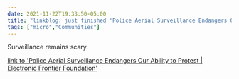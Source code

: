 ```yaml
---
date: 2021-11-22T19:33:50-05:00
title: "linkblog: just finished 'Police Aerial Surveillance Endangers Our Ability to Protest | Electronic Frontier Foundation'"
tags: ["micro","Communities"]
---
```

Surveillance remains scary.
 
[link to 'Police Aerial Surveillance Endangers Our Ability to Protest | Electronic Frontier Foundation'](https://www.eff.org/deeplinks/2021/11/police-aerial-surveillance-endangers-our-ability-protest)
